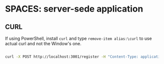 # SPACES: server-sede application

## CURL

If using PowerShell, install `curl` and type `remove-item alias:\curl` to use actual curl and not the Window's one.

```sh

curl -X POST http://localhost:3001/register -H "Content-Type: application/json" -d '{\"email\":\"test@yandex.com\",\"firstName\":\"Max\",\"lastName\":\"Surny\",\"password\":\"Secret123\",\"passwordRepeat\":\"Secret123\"}'

```
